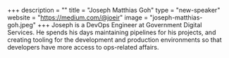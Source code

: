 +++
description = ""
title = "Joseph Matthias Goh"
type = "new-speaker"
website = "https://medium.com/@joeir"
image = "joseph-matthias-goh.jpeg"
+++
Joseph is a DevOps Engineer at Government Digital Services. He spends his days maintaining pipelines for his projects, and creating tooling for the development and production environments so that developers have more access to ops-related affairs.